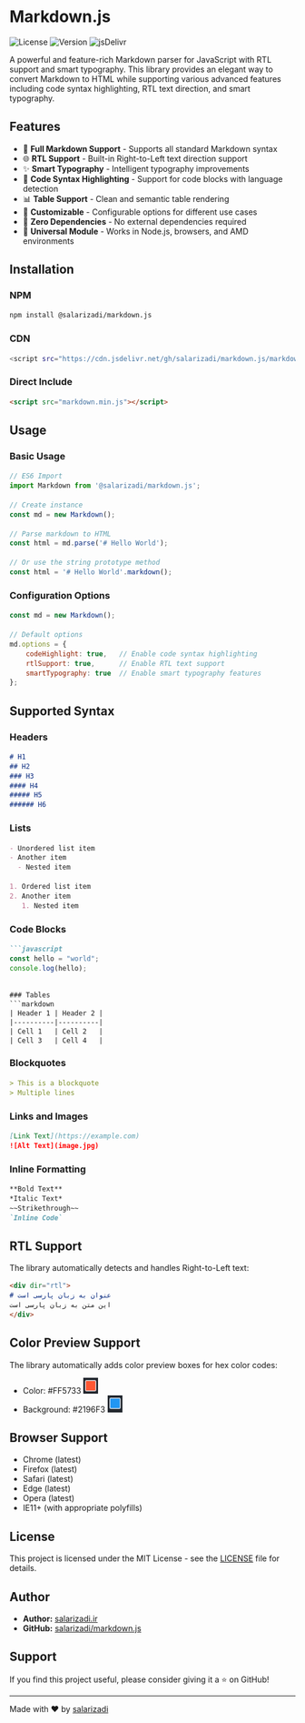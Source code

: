 # Markdown.js

![License](https://img.shields.io/badge/license-MIT-blue.svg)
![Version](https://img.shields.io/badge/version-1.0.0-green.svg)
![jsDelivr](https://data.jsdelivr.com/v1/package/gh/salarizadi/markdown.js/badge)

A powerful and feature-rich Markdown parser for JavaScript with RTL support and smart typography. This library provides an elegant way to convert Markdown to HTML while supporting various advanced features including code syntax highlighting, RTL text direction, and smart typography.

## Features

- 🚀 **Full Markdown Support** - Supports all standard Markdown syntax
- 🌐 **RTL Support** - Built-in Right-to-Left text direction support
- ✨ **Smart Typography** - Intelligent typography improvements
- 🎨 **Code Syntax Highlighting** - Support for code blocks with language detection
- 📊 **Table Support** - Clean and semantic table rendering
- 🔧 **Customizable** - Configurable options for different use cases
- 🎯 **Zero Dependencies** - No external dependencies required
- 📱 **Universal Module** - Works in Node.js, browsers, and AMD environments

## Installation

### NPM
```bash
npm install @salarizadi/markdown.js
```

### CDN
```bash
<script src="https://cdn.jsdelivr.net/gh/salarizadi/markdown.js/markdown.min.js"></script>
```

### Direct Include
```html
<script src="markdown.min.js"></script>
```

## Usage

### Basic Usage

```javascript
// ES6 Import
import Markdown from '@salarizadi/markdown.js';

// Create instance
const md = new Markdown();

// Parse markdown to HTML
const html = md.parse('# Hello World');

// Or use the string prototype method
const html = '# Hello World'.markdown();
```

### Configuration Options

```javascript
const md = new Markdown();

// Default options
md.options = {
    codeHighlight: true,   // Enable code syntax highlighting
    rtlSupport: true,      // Enable RTL text support
    smartTypography: true  // Enable smart typography features
};
```

## Supported Syntax

### Headers
```markdown
# H1
## H2
### H3
#### H4
##### H5
###### H6
```

### Lists
```markdown
- Unordered list item
- Another item
  - Nested item

1. Ordered list item
2. Another item
   1. Nested item
```

### Code Blocks
```markdown
```javascript
const hello = "world";
console.log(hello);
```
```

### Tables
```markdown
| Header 1 | Header 2 |
|----------|----------|
| Cell 1   | Cell 2   |
| Cell 3   | Cell 4   |
```

### Blockquotes
```markdown
> This is a blockquote
> Multiple lines
```

### Links and Images
```markdown
[Link Text](https://example.com)
![Alt Text](image.jpg)
```

### Inline Formatting
```markdown
**Bold Text**
*Italic Text*
~~Strikethrough~~
`Inline Code`
```

## RTL Support

The library automatically detects and handles Right-to-Left text:

```markdown
<div dir="rtl">
# عنوان به زبان پارسی است
این متن به زبان پارسی است
</div>
```

## Color Preview Support

The library automatically adds color preview boxes for hex color codes:

 - Color: #FF5733 ![box-color-blue](./assets/box-color-red.png)
 - Background: #2196F3 ![box-color-blue](./assets/box-color-blue.png)

## Browser Support

- Chrome (latest)
- Firefox (latest)
- Safari (latest)
- Edge (latest)
- Opera (latest)
- IE11+ (with appropriate polyfills)

## License

This project is licensed under the MIT License - see the [LICENSE](LICENSE) file for details.

## Author

- **Author:** [salarizadi.ir](https://salarizadi.ir)
- **GitHub:** [salarizadi/markdown.js](https://github.com/salarizadi/markdown.js)

## Support

If you find this project useful, please consider giving it a ⭐️ on GitHub!

---

Made with ❤️ by [salarizadi](https://salarizadi.ir)
